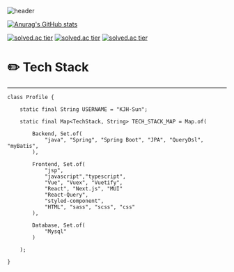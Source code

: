 ![header](https://capsule-render.vercel.app/api?type=rect&color=gradient&text=%20JuhyunKim%20%20&height=200&fontSize=100)




[![Anurag's GitHub stats](https://github-readme-stats.vercel.app/api?username=KJH-Sun)](https://github.com/anuraghazra/github-readme-stats)

[![solved.ac tier](http://mazassumnida.wtf/api/generate_badge?boj=wngus7955)](https://solved.ac/wngus7955)
[![solved.ac tier](http://mazassumnida.wtf/api/v2/generate_badge?boj=wngus7955)](https://solved.ac/wngus7955)
[![solved.ac tier](http://mazassumnida.wtf/api/mini/generate_badge?boj=wngus7955)](https://solved.ac/wngus7955)



# ✏️ Tech Stack

------

```
class Profile {

    static final String USERNAME = "KJH-Sun";

    static final Map<TechStack, String> TECH_STACK_MAP = Map.of(
     
        Backend, Set.of(
            "java", "Spring", "Spring Boot", "JPA", "QueryDsl", "myBatis",
        ),
            
        Frontend, Set.of(
            "jsp",
            "javascript","typescript",
            "Vue", "Vuex", "Vuetify", 
            "React", "Next.js", "MUI"
            "React-Query",
            "styled-component", 
            "HTML", "sass", "scss", "css"
        ),
            
        Database, Set.of(
            "Mysql"
        )
        
    );

}
```
